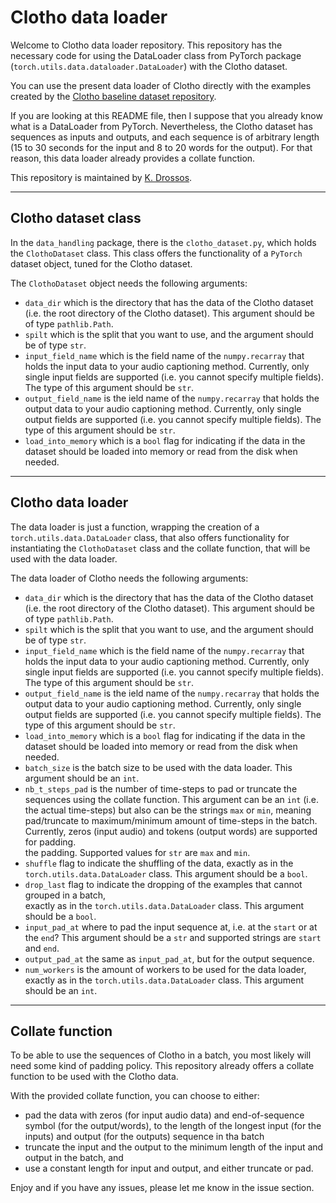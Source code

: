 # Clotho data loader

Welcome to Clotho data loader repository. This repository has the necessary code for
using the DataLoader class from PyTorch package (`torch.utils.data.dataloader.DataLoader`)
with the Clotho dataset. 

You can use the present data loader of Clotho directly with the examples created by the
[Clotho baseline dataset repository](https://github.com/dr-costas/clotho-baseline-dataset). 

If you are looking at this README file, then I suppose that you already know what is a
DataLoader from PyTorch. Nevertheless, the Clotho dataset has sequences as inputs and outputs,
and each sequence is of arbitrary length (15 to 30 seconds for the input and 8 to 20 words 
for the output). For that reason, this data loader already provides a collate function. 

This repository is maintained by [K. Drossos](https://github.com/dr-costas).


----


## Clotho dataset class

In the `data_handling` package, there is the `clotho_dataset.py`, which holds the `ClothoDataset` 
class. This class offers the functionality of a `PyTorch` dataset object, tuned for the Clotho 
dataset. 

The `ClothoDataset` object needs the following arguments: 

 - `data_dir` which is the directory that has the data of the Clotho dataset (i.e. the root
   directory of the Clotho dataset). This argument should be of type `pathlib.Path`. 
 - `spilt` which is the split that you want to use, and the argument should be of type `str`.
 - `input_field_name` which is the field name of the `numpy.recarray` that holds the input data
   to your audio captioning method. Currently, only single input fields are supported (i.e. you
   cannot specify multiple fields). The type of this argument should be `str`. 
 - `output_field_name` is the ield name of the `numpy.recarray` that holds the output data
   to your audio captioning method. Currently, only single output fields are supported (i.e. you
   cannot specify multiple fields). The type of this argument should be `str`.
 - `load_into_memory` which is a `bool` flag for indicating if the data in the dataset should be
   loaded into memory or read from the disk when needed.
    
    
----
    
## Clotho data loader

The data loader is just a function, wrapping the creation of a `torch.utils.data.DataLoader` class, 
that also offers functionality for instantiating the `ClothoDataset` class and the collate function, 
that will be used with the data loader. 

The data loader of Clotho needs the following arguments: 

 - `data_dir` which is the directory that has the data of the Clotho dataset (i.e. the root
    directory of the Clotho dataset). This argument should be of type `pathlib.Path`. 
 - `spilt` which is the split that you want to use, and the argument should be of type `str`.
 - `input_field_name` which is the field name of the `numpy.recarray` that holds the input data
    to your audio captioning method. Currently, only single input fields are supported (i.e. you
    cannot specify multiple fields). The type of this argument should be `str`. 
 - `output_field_name` is the ield name of the `numpy.recarray` that holds the output data
    to your audio captioning method. Currently, only single output fields are supported (i.e. you
    cannot specify multiple fields). The type of this argument should be `str`.
 - `load_into_memory` which is a `bool` flag for indicating if the data in the dataset should be
    loaded into memory or read from the disk when needed.  
 - `batch_size` is the batch size to be used with the data loader. This argument should be an `int`. 
 - `nb_t_steps_pad` is the number of time-steps to pad or truncate the sequences using the collate
   function. This argument can be an `int` (i.e. the actual time-steps) but also can be the strings
   `max` or `min`, meaning pad/truncate to maximum/minimum amount of time-steps in the batch. 
   Currently, zeros (input audio) and <EOF> tokens (output words) are supported for padding.  
   the padding. Supported values for `str` are `max` and `min`.
 - `shuffle` flag to indicate the shuffling of the data, exactly as in the `torch.utils.data.DataLoader`
   class. This argument should be a `bool`.
 - `drop_last` flag to indicate the dropping of the examples that cannot grouped in a batch,  
   exactly as in the `torch.utils.data.DataLoader` class. This argument should be a `bool`.
 - `input_pad_at` where to pad the input sequence at, i.e. at the `start` or at the `end`? This
   argument should be a `str` and supported strings are `start` and `end`.
 - `output_pad_at` the same as `input_pad_at`, but for the output sequence. 
 - `num_workers` is the amount of workers to be used for the data loader, exactly as in 
   the `torch.utils.data.DataLoader` class. This argument should be an `int`. 


----


## Collate function

To be able to use the sequences of Clotho in a batch, you most likely will need some kind of padding
policy. This repository already offers a collate function to be used with the Clotho data. 

With the provided collate function, you can choose to either: 

* pad the data with zeros (for input audio data) and end-of-sequence symbol (for the output/words), 
to the length of the longest input (for the inputs) and output (for the outputs) sequence in
tha batch
* truncate the input and the output to the minimum length of the input and output in the batch, and
* use a constant length for input and output, and either truncate or pad. 

Enjoy and if you have any issues, please let me know in the issue section. 
